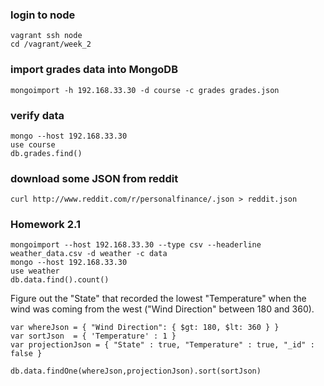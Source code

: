 ### login to node

    vagrant ssh node
    cd /vagrant/week_2

### import grades data into MongoDB

    mongoimport -h 192.168.33.30 -d course -c grades grades.json 

### verify data

    mongo --host 192.168.33.30
    use course
    db.grades.find()

### download some JSON from reddit

    curl http://www.reddit.com/r/personalfinance/.json > reddit.json

### Homework 2.1

    mongoimport --host 192.168.33.30 --type csv --headerline weather_data.csv -d weather -c data
    mongo --host 192.168.33.30
    use weather
    db.data.find().count()
    
Figure out the "State" that recorded the lowest "Temperature" when the wind was coming from the west ("Wind Direction" between 180 and 360).

    var whereJson = { "Wind Direction": { $gt: 180, $lt: 360 } }
    var sortJson  = { 'Temperature' : 1 }
    var projectionJson = { "State" : true, "Temperature" : true, "_id" : false }
    
    db.data.findOne(whereJson,projectionJson).sort(sortJson)
    
    
